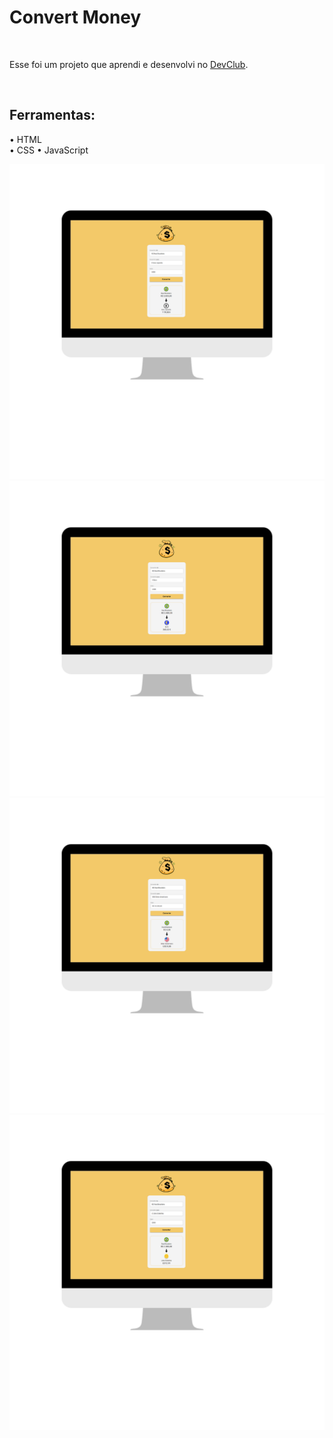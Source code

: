<h1> Convert Money </h1>
<br>
<p> Esse foi um projeto que aprendi e desenvolvi no <a href="https://rodolfomori.com.br/devclub">DevClub</a>.</p>
<br>
<h2> Ferramentas:</h2>
<p>
  • HTML
  <br>
  • CSS
  • JavaScript
</p>
<img src="Convert Money/assets/mockup (1).png">
<img src="Convert Money/assets/mockup (2).png">
<img src="Convert Money/assets/mockup (3).png">
<img src="Convert Money/assets/mockup (4).png">
